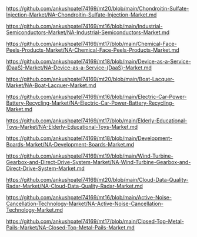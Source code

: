 <p><a href="https://github.com/ankushpatel74169/mt20/blob/main/Chondroitin-Sulfate-Injection-Market/NA-Chondroitin-Sulfate-Injection-Market.md">https://github.com/ankushpatel74169/mt20/blob/main/Chondroitin-Sulfate-Injection-Market/NA-Chondroitin-Sulfate-Injection-Market.md</a></p><p><a href="https://github.com/ankushpatel74169/mt16/blob/main/Industrial-Semiconductors-Market/NA-Industrial-Semiconductors-Market.md">https://github.com/ankushpatel74169/mt16/blob/main/Industrial-Semiconductors-Market/NA-Industrial-Semiconductors-Market.md</a></p><p><a href="https://github.com/ankushpatel74169/mt17/blob/main/Chemical-Face-Peels-Products-Market/NA-Chemical-Face-Peels-Products-Market.md">https://github.com/ankushpatel74169/mt17/blob/main/Chemical-Face-Peels-Products-Market/NA-Chemical-Face-Peels-Products-Market.md</a></p><p><a href="https://github.com/ankushpatel74169/mt18/blob/main/Device-as-a-Service-(DaaS)-Market/NA-Device-as-a-Service-(DaaS)-Market.md">https://github.com/ankushpatel74169/mt18/blob/main/Device-as-a-Service-(DaaS)-Market/NA-Device-as-a-Service-(DaaS)-Market.md</a></p><p><a href="https://github.com/ankushpatel74169/mt20/blob/main/Boat-Lacquer-Market/NA-Boat-Lacquer-Market.md">https://github.com/ankushpatel74169/mt20/blob/main/Boat-Lacquer-Market/NA-Boat-Lacquer-Market.md</a></p><p><a href="https://github.com/ankushpatel74169/mt16/blob/main/Electric-Car-Power-Battery-Recycling-Market/NA-Electric-Car-Power-Battery-Recycling-Market.md">https://github.com/ankushpatel74169/mt16/blob/main/Electric-Car-Power-Battery-Recycling-Market/NA-Electric-Car-Power-Battery-Recycling-Market.md</a></p><p><a href="https://github.com/ankushpatel74169/mt17/blob/main/Elderly-Educational-Toys-Market/NA-Elderly-Educational-Toys-Market.md">https://github.com/ankushpatel74169/mt17/blob/main/Elderly-Educational-Toys-Market/NA-Elderly-Educational-Toys-Market.md</a></p><p><a href="https://github.com/ankushpatel74169/mt18/blob/main/Development-Boards-Market/NA-Development-Boards-Market.md">https://github.com/ankushpatel74169/mt18/blob/main/Development-Boards-Market/NA-Development-Boards-Market.md</a></p><p><a href="https://github.com/ankushpatel74169/mt19/blob/main/Wind-Turbine-Gearbox-and-Direct-Drive-System-Market/NA-Wind-Turbine-Gearbox-and-Direct-Drive-System-Market.md">https://github.com/ankushpatel74169/mt19/blob/main/Wind-Turbine-Gearbox-and-Direct-Drive-System-Market/NA-Wind-Turbine-Gearbox-and-Direct-Drive-System-Market.md</a></p><p><a href="https://github.com/ankushpatel74169/mt20/blob/main/Cloud-Data-Quality-Radar-Market/NA-Cloud-Data-Quality-Radar-Market.md">https://github.com/ankushpatel74169/mt20/blob/main/Cloud-Data-Quality-Radar-Market/NA-Cloud-Data-Quality-Radar-Market.md</a></p><p><a href="https://github.com/ankushpatel74169/mt16/blob/main/Active-Noise-Cancellation-Technology-Market/NA-Active-Noise-Cancellation-Technology-Market.md">https://github.com/ankushpatel74169/mt16/blob/main/Active-Noise-Cancellation-Technology-Market/NA-Active-Noise-Cancellation-Technology-Market.md</a></p><p><a href="https://github.com/ankushpatel74169/mt17/blob/main/Closed-Top-Metal-Pails-Market/NA-Closed-Top-Metal-Pails-Market.md">https://github.com/ankushpatel74169/mt17/blob/main/Closed-Top-Metal-Pails-Market/NA-Closed-Top-Metal-Pails-Market.md</a></p>
